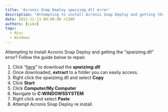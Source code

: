 ```yaml
---
title: 'Acronis Snap Deploy spwizimg.dll error'
description: "Attempting to install Acronis Snap Deploy and getting the “spwizimg.dll” error? Follow the guide below to repair."
date: 2012-11-13 00:00:00 +1300
authors: [Luke]
tags:
  - Misc
  - Windows
---
```

Attempting to install Acronis Snap Deploy and getting the “spwizimg.dll” error? Follow the guide below to repair.

  1. Click “<a title="spqizimg.dll download" href="http://www.dllme.com/dll/files/spwizimg_dll.html" target="_blank">here</a>” to download the **_spwizimg.dll_**
  2. Once downloaded, **extract** to a folder you can easily access.
  3. Right click the spwizimg.dll and select **Copy**
  4. Click **Start**
  5. Click **Computer/My Computer**
  6. Navigate to **C:WINDOWSSYSTEM**
  7. Right click and select **Paste**
  8. Attempt Acronis Snap Deploy re install.